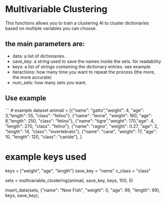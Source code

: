 <h1> Multivariable Clustering </h1>

<p> This functions allows you to train a clustering AI to cluster dictionaries based on multiple variables you can choose. </p>

<h2> the main parameters are: </h2>

<ul>
 <li> data: a list of dictionaries. </li>
 <li> save_key: a string used to save the names inside the sets. for readability </li>
 <li>keys: a list of strings containing the dictionary entries. see example</li>
 <li>iteractions: how many time you want to repeat the process (the more, the more accurate)</li>
 <li>num_sets: how many sets you want. </li>
</ul>


<h2> Use example </h2>
```
# example dataset
animali = [{"name": "gatto","weight": 4, "age": 3,"length": 55, "class": "felino"},
{"name": "leone", "weight": 160, "age": 8,"length": 250, "class": "felino"},
{"name": "tigre","weight": 170,"age": 4, "length": 270, "class": "felino"},
{"name": "ragno", "weight": 0.27, "age": 2, "length": 14, "class": "invertebrato"},
{"name": "cane", "weight": 17, "age": 10, "length": 120, "class": "canide"},
]

# example keys used
keys = ["weight", "age", "length"]
save_key = "name"
c_class = "class"


sets = multivariable_clustering(animali, save_key, keys, 100, 5)

insert_data(sets, {"name": "New Fish", "weight": 0, "age": 99, "length": 99}, keys, save_key);

```